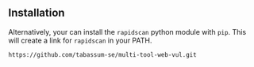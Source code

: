 
## Installation

Alternatively, your can install the `rapidscan` python module with `pip`. This will create a link for `rapidscan` in your PATH. 

```
https://github.com/tabassum-se/multi-tool-web-vul.git

```
